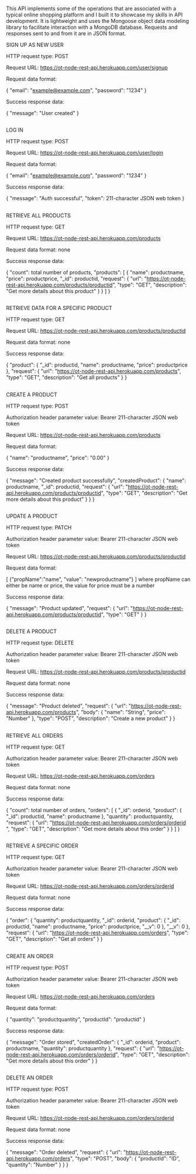 This API implements some of the operations that are associated with a typical online shopping platform and I built it to showcase my skills in API development. 
It is lightweight and uses the Mongoose object data modeling library to facilitate interaction with a MongoDB database. 
Requests and responses sent to and from it are in JSON format.

SIGN UP AS NEW USER

HTTP request type: POST

Request URL: https://ot-node-rest-api.herokuapp.com/user/signup

Request data format:

{
    "email": "example@example.com",
    "password": "1234"
}

Success response data:

{
    "message": "User created"
}

##

LOG IN

HTTP request type: POST

Request URL: https://ot-node-rest-api.herokuapp.com/user/login

Request data format:

{
    "email": "example@example.com",
    "password": "1234"
}

Success response data:

{
    "message": "Auth successful",
    "token": 211-character JSON web token
}

##

RETRIEVE ALL PRODUCTS

HTTP request type: GET

Request URL: https://ot-node-rest-api.herokuapp.com/products

Request data format: none

Success response data: 

{
    "count": total number of products,
    "products": [
        {
            "name": productname,
            "price": productprice,
            "_id": productid,
            "request": {
                "url": "https://ot-node-rest-api.herokuapp.com/products/productid",
                "type": "GET",
                "description": "Get more details about this product"
            }
        }
    ]
}

##

RETRIEVE DATA FOR A SPECIFIC PRODUCT

HTTP request type: GET

Request URL: https://ot-node-rest-api.herokuapp.com/products/productid

Request data format: none

Success response data: 

{
    "product": {
        "_id": productid,
        "name": productname,
        "price": productprice
    },
    "request": {
        "url": "https://ot-node-rest-api.herokuapp.com/products",
        "type": "GET",
        "description": "Get all products"
    }
}

##

CREATE A PRODUCT

HTTP request type: POST

Authorization header parameter value: Bearer 211-character JSON web token

Request URL: https://ot-node-rest-api.herokuapp.com/products

Request data format: 

{
    "name": "productname",
    "price": "0.00"
}

Success response data:

{
    "message": "Created product successfully",
    "createdProduct": {
        "name": productname,
        "_id": productid,
        "request": {
            "url": "https://ot-node-rest-api.herokuapp.com/products/productid",
            "type": "GET",
            "description": "Get more details about this product"
        }
    }
}

##

UPDATE A PRODUCT

HTTP request type: PATCH

Authorization header parameter value: Bearer 211-character JSON web token 

Request URL: https://ot-node-rest-api.herokuapp.com/products/productid

Request data format: 

[
      {"propName":"name", "value": "newproductname"}
]
where propName can either be name or price, the value for price must be a number

Success response data:

{
    "message": "Product updated",
    "request": {
        "url": "https://ot-node-rest-api.herokuapp.com/products/productid",
        "type": "GET"
    }
}

##

DELETE A PRODUCT

HTTP request type: DELETE

Authorization header parameter value: Bearer 211-character JSON web token 

Request URL: https://ot-node-rest-api.herokuapp.com/products/productid

Request data format: none

Success response data:

{
    "message": "Product deleted",
    "request": {
        "url": "https://ot-node-rest-api.herokuapp.com/products",
        "body": {
            "name": "String",
            "price": "Number"
        },
        "type": "POST",
        "description": "Create a new product"
    }
}

##

RETRIEVE ALL ORDERS

HTTP request type: GET

Authorization header parameter value: Bearer 211-character JSON web token

Request URL: https://ot-node-rest-api.herokuapp.com/orders

Request data format: none

Success response data: 

{
    "count": total number of orders,
    "orders": [
        {
            "_id": orderid,
            "product": {
                "_id": productid,
                "name": productname
            },
            "quantity": productquantity,
            "request": {
                "url": "https://ot-node-rest-api.herokuapp.com/orders/orderid ",
                "type": "GET",
                "description": "Get more details about this order"
            }
        }
    ]
}

##

RETRIEVE A SPECIFIC ORDER

HTTP request type: GET

Authorization header parameter value: Bearer 211-character JSON web token

Request URL: https://ot-node-rest-api.herokuapp.com/orders/orderid

Request data format: none

Success response data:

{
    "order": {
        "quantity": productquantity,
        "_id": orderid,
        "product": {
            "_id": productid,
            "name": productname,
            "price": productprice,
            "__v": 0
        },
        "__v": 0
    },
    "request": {
        "url": "https://ot-node-rest-api.herokuapp.com/orders",
        "type": "GET",
        "description": "Get all orders"
    }
}

##

CREATE AN ORDER

HTTP request type: POST

Authorization header parameter value: Bearer 211-character JSON web token

Request URL: https://ot-node-rest-api.herokuapp.com/orders

Request data format: 

{
    "quantity": "productquantity",
    "productId": "productid"
}

Success response data:

{
    "message": "Order stored",
    "createdOrder": {
        "_id": orderid,
        "product": productname,
        "quantity": productquantity
    },
    "request": {
        "url": "https://ot-node-rest-api.herokuapp.com/orders/orderid",
        "type": "GET",
        "description": "Get more details about this order"
    }
}

##

DELETE AN ORDER

HTTP request type: POST

Authorization header parameter value: Bearer 211-character JSON web token

Request URL: https://ot-node-rest-api.herokuapp.com/orders/orderid

Request data format: none

Success response data:

{
    "message": "Order deleted",
    "request": {
        "url": "https://ot-node-rest-api.herokuapp.com/orders",
        "type": "POST",
        "body": {
            "productId": "ID",
            "quantity": "Number"
        }
    }
}

##


